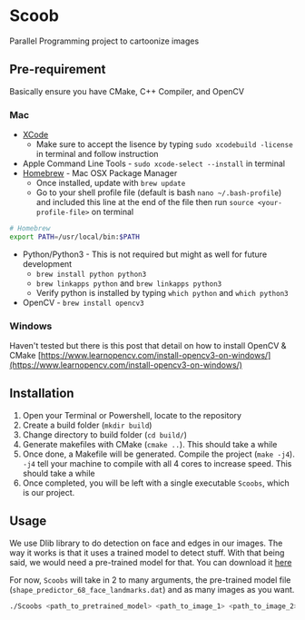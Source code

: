 # Scoob

Parallel Programming project to cartoonize images

## Pre-requirement

Basically ensure you have CMake, C++ Compiler, and OpenCV

### Mac

- [XCode](https://developer.apple.com/xcode/)
  - Make sure to accept the lisence by typing `sudo xcodebuild -license` in terminal and follow instruction
- Apple Command Line Tools - `sudo xcode-select --install` in terminal
- [Homebrew](https://brew.sh/) - Mac OSX Package Manager
  - Once installed, update with `brew update`
  - Go to your shell profile file (default is bash `nano ~/.bash-profile`) and included this line at the end of the file then run `source <your-profile-file>` on terminal

```bash
# Homebrew
export PATH=/usr/local/bin:$PATH
```

- Python/Python3 - This is not required but might as well for future development
  - `brew install python python3`
  - `brew linkapps python` and `brew linkapps python3`
  - Verify python is installed by typing `which python` and `which python3`
- OpenCV - `brew install opencv3`

### Windows

Haven't tested but there is this post that detail on how to install OpenCV & CMake
[https://www.learnopencv.com/install-opencv3-on-windows/](https://www.learnopencv.com/install-opencv3-on-windows/)

## Installation

1. Open your Terminal or Powershell, locate to the repository
2. Create a build folder (`mkdir build`)
3. Change directory to build folder (`cd build/`)
4. Generate makefiles with CMake (`cmake ..`). This should take a while
5. Once done, a Makefile will be generated. Compile the project (`make -j4`). `-j4` tell your machine to compile with all 4 cores to increase speed. This should take a while
6. Once completed, you will be left with a single executable `Scoobs`, which is our project.

## Usage

We use Dlib library to do detection on face and edges in our images. The way it works is that it uses a trained model to detect stuff. With that being said, we would need a pre-trained model for that. You can download it [here](https://github.com/AKSHAYUBHAT/TensorFace/blob/master/openface/models/dlib/shape_predictor_68_face_landmarks.dat)

For now, `Scoobs` will take in 2 to many arguments, the pre-trained model file (`shape_predictor_68_face_landmarks.dat`) and as many images as you want.

```bash
./Scoobs <path_to_pretrained_model> <path_to_image_1> <path_to_image_2> ... <path_to_image_n>
```